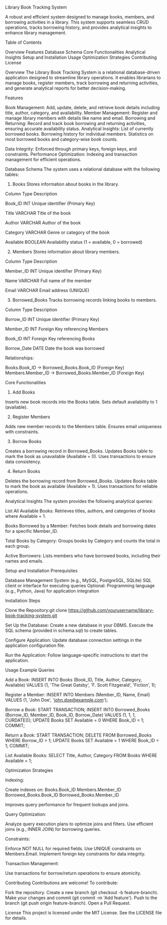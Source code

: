 Library Book Tracking System

A robust and efficient system designed to manage books, members, and borrowing activities in a library. This system supports seamless CRUD operations, tracks borrowing history, and provides analytical insights to enhance library management.

Table of Contents

Overview
Features
Database Schema
Core Functionalities
Analytical Insights
Setup and Installation
Usage
Optimization Strategies
Contributing
License


Overview
The Library Book Tracking System is a relational database-driven application designed to streamline library operations. It enables librarians to manage books, register members, track borrowing and returning activities, and generate analytical reports for better decision-making.

Features

Book Management: Add, update, delete, and retrieve book details including title, author, category, and availability.
Member Management: Register and manage library members with details like name and email.
Borrowing and Returning: Record and track book borrowing and returning activities, ensuring accurate availability status.
Analytical Insights:
List of currently borrowed books.
Borrowing history for individual members.
Statistics on most borrowed books and category-wise book counts.


Data Integrity: Enforced through primary keys, foreign keys, and constraints.
Performance Optimization: Indexing and transaction management for efficient operations.


Database Schema
The system uses a relational database with the following tables:
1. Books
Stores information about books in the library.



Column
Type
Description



Book_ID
INT
Unique identifier (Primary Key)


Title
VARCHAR
Title of the book


Author
VARCHAR
Author of the book


Category
VARCHAR
Genre or category of the book


Available
BOOLEAN
Availability status (1 = available, 0 = borrowed)


2. Members
Stores information about library members.



Column
Type
Description



Member_ID
INT
Unique identifier (Primary Key)


Name
VARCHAR
Full name of the member


Email
VARCHAR
Email address (UNIQUE)


3. Borrowed_Books
Tracks borrowing records linking books to members.



Column
Type
Description



Borrow_ID
INT
Unique identifier (Primary Key)


Member_ID
INT
Foreign Key referencing Members


Book_ID
INT
Foreign Key referencing Books


Borrow_Date
DATE
Date the book was borrowed


Relationships:

Books.Book_ID → Borrowed_Books.Book_ID (Foreign Key)
Members.Member_ID → Borrowed_Books.Member_ID (Foreign Key)


Core Functionalities
1. Add Books

Inserts new book records into the Books table.
Sets default availability to 1 (available).

2. Register Members

Adds new member records to the Members table.
Ensures email uniqueness with constraints.

3. Borrow Books

Creates a borrowing record in Borrowed_Books.
Updates Books table to mark the book as unavailable (Available = 0).
Uses transactions to ensure data consistency.

4. Return Books

Deletes the borrowing record from Borrowed_Books.
Updates Books table to mark the book as available (Available = 1).
Uses transactions for reliable operations.


Analytical Insights
The system provides the following analytical queries:

List All Available Books:
Retrieves titles, authors, and categories of books where Available = 1.


Books Borrowed by a Member:
Fetches book details and borrowing dates for a specific Member_ID.


Total Books by Category:
Groups books by Category and counts the total in each group.


Active Borrowers:
Lists members who have borrowed books, including their names and emails.




Setup and Installation
Prerequisites

Database Management System (e.g., MySQL, PostgreSQL, SQLite)
SQL client or interface for executing queries
Optional: Programming language (e.g., Python, Java) for application integration

Installation Steps

Clone the Repository:git clone https://github.com/yourusername/library-book-tracking-system.git


Set Up the Database:
Create a new database in your DBMS.
Execute the SQL schema (provided in schema.sql) to create tables.


Configure Application:
Update database connection settings in the application configuration file.


Run the Application:
Follow language-specific instructions to start the application.




Usage
Example Queries

Add a Book:
INSERT INTO Books (Book_ID, Title, Author, Category, Available)
VALUES (1, 'The Great Gatsby', 'F. Scott Fitzgerald', 'Fiction', 1);


Register a Member:
INSERT INTO Members (Member_ID, Name, Email)
VALUES (1, 'John Doe', 'john.doe@example.com');


Borrow a Book:
START TRANSACTION;
INSERT INTO Borrowed_Books (Borrow_ID, Member_ID, Book_ID, Borrow_Date)
VALUES (1, 1, 1, CURDATE());
UPDATE Books SET Available = 0 WHERE Book_ID = 1;
COMMIT;


Return a Book:
START TRANSACTION;
DELETE FROM Borrowed_Books WHERE Borrow_ID = 1;
UPDATE Books SET Available = 1 WHERE Book_ID = 1;
COMMIT;


List Available Books:
SELECT Title, Author, Category FROM Books WHERE Available = 1;




Optimization Strategies

Indexing:

Create indexes on:
Books.Book_ID
Members.Member_ID
Borrowed_Books.Book_ID
Borrowed_Books.Member_ID


Improves query performance for frequent lookups and joins.


Query Optimization:

Analyze query execution plans to optimize joins and filters.
Use efficient joins (e.g., INNER JOIN) for borrowing queries.


Constraints:

Enforce NOT NULL for required fields.
Use UNIQUE constraints on Members.Email.
Implement foreign key constraints for data integrity.


Transaction Management:

Use transactions for borrow/return operations to ensure atomicity.




Contributing
Contributions are welcome! To contribute:

Fork the repository.
Create a new branch (git checkout -b feature-branch).
Make your changes and commit (git commit -m 'Add feature').
Push to the branch (git push origin feature-branch).
Open a Pull Request.


License
This project is licensed under the MIT License. See the LICENSE file for details.
